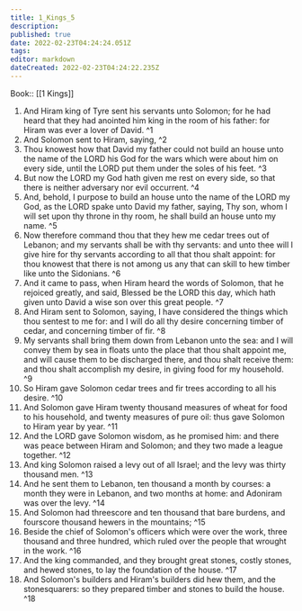 ```yaml
---
title: 1_Kings_5
description: 
published: true
date: 2022-02-23T04:24:24.051Z
tags: 
editor: markdown
dateCreated: 2022-02-23T04:24:22.235Z
---
```


 Book:: [[1 Kings]]
 1. And Hiram king of Tyre sent his servants unto Solomon; for he had heard that they had anointed him king in the room of his father: for Hiram was ever a lover of David. ^1
 2. And Solomon sent to Hiram, saying, ^2
 3. Thou knowest how that David my father could not build an house unto the name of the LORD his God for the wars which were about him on every side, until the LORD put them under the soles of his feet. ^3
 4. But now the LORD my God hath given me rest on every side, so that there is neither adversary nor evil occurrent. ^4
 5. And, behold, I purpose to build an house unto the name of the LORD my God, as the LORD spake unto David my father, saying, Thy son, whom I will set upon thy throne in thy room, he shall build an house unto my name. ^5
 6. Now therefore command thou that they hew me cedar trees out of Lebanon; and my servants shall be with thy servants: and unto thee will I give hire for thy servants according to all that thou shalt appoint: for thou knowest that there is not among us any that can skill to hew timber like unto the Sidonians. ^6
 7. And it came to pass, when Hiram heard the words of Solomon, that he rejoiced greatly, and said, Blessed be the LORD this day, which hath given unto David a wise son over this great people. ^7
 8. And Hiram sent to Solomon, saying, I have considered the things which thou sentest to me for: and I will do all thy desire concerning timber of cedar, and concerning timber of fir. ^8
 9. My servants shall bring them down from Lebanon unto the sea: and I will convey them by sea in floats unto the place that thou shalt appoint me, and will cause them to be discharged there, and thou shalt receive them: and thou shalt accomplish my desire, in giving food for my household. ^9
 10. So Hiram gave Solomon cedar trees and fir trees according to all his desire. ^10
 11. And Solomon gave Hiram twenty thousand measures of wheat for food to his household, and twenty measures of pure oil: thus gave Solomon to Hiram year by year. ^11
 12. And the LORD gave Solomon wisdom, as he promised him: and there was peace between Hiram and Solomon; and they two made a league together. ^12
 13. And king Solomon raised a levy out of all Israel; and the levy was thirty thousand men. ^13
 14. And he sent them to Lebanon, ten thousand a month by courses: a month they were in Lebanon, and two months at home: and Adoniram was over the levy. ^14
 15. And Solomon had threescore and ten thousand that bare burdens, and fourscore thousand hewers in the mountains; ^15
 16. Beside the chief of Solomon's officers which were over the work, three thousand and three hundred, which ruled over the people that wrought in the work. ^16
 17. And the king commanded, and they brought great stones, costly stones, and hewed stones, to lay the foundation of the house. ^17
 18. And Solomon's builders and Hiram's builders did hew them, and the stonesquarers: so they prepared timber and stones to build the house. ^18
